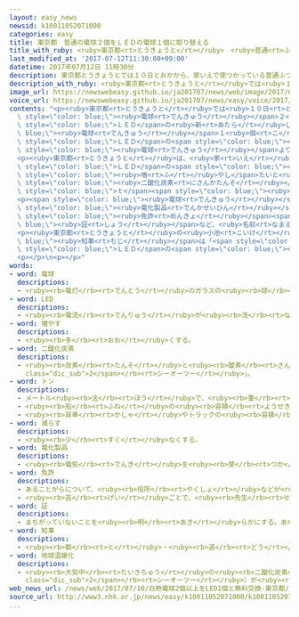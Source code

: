 ```yaml
---
layout: easy_news
newsid: k10011052071000
categories: easy
title: 東京都　普通の電球２個をＬＥＤの電球１個に取り替える
title_with_ruby: <ruby>東京都<rt>とうきょうと</rt></ruby>　<ruby>普通<rt>ふつう</rt></ruby>の<ruby>電球<rt>でんきゅう</rt></ruby>２<ruby>個<rt>こ</rt></ruby>をＬＥＤの<ruby>電球<rt>でんきゅう</rt></ruby>１<ruby>個<rt>こ</rt></ruby>に<ruby>取<rt>と</rt></ruby>り<ruby>替<rt>か</rt></ruby>える
last_modified_at: '2017-07-12T11:30:00+09:00'
datetime: 2017年07月12日 11時30分
description: 東京都とうきょうとでは１０日とおかから、家いえで使つかっている普通ふつうの電球でんきゅう２個こを店みせに持もっていくと、ＬＥＤの新あたらしい電球でんきゅう１個こに取とり替かえることができます。
description_with_ruby: <ruby>東京都<rt>とうきょうと</rt></ruby>では<ruby>１０日<rt>とおか</rt></ruby>から、<ruby>家<rt>いえ</rt></ruby>で<ruby>使<rt>つか</rt></ruby>っている<ruby>普通<rt>ふつう</rt></ruby>の<ruby>電球<rt>でんきゅう</rt></ruby>２<ruby>個<rt>こ</rt></ruby>を<ruby>店<rt>みせ</rt></ruby>に<ruby>持<rt>も</rt></ruby>っていくと、ＬＥＤの<ruby>新<rt>あたら</rt></ruby>しい<ruby>電球<rt>でんきゅう</rt></ruby>１<ruby>個<rt>こ</rt></ruby>に<ruby>取<rt>と</rt></ruby>り<ruby>替<rt>か</rt></ruby>えることができます。
image_url: https://newswebeasy.github.io/ja201707/news/web/image/2017/07/12/k10011052071000.jpg
voice_url: https://newswebeasy.github.io/ja201707/news/easy/voice/2017/07/12/k10011052071000.mp3
contents: "<p><ruby>東京都<rt>とうきょうと</rt></ruby>では<ruby>１０日<rt>とおか</rt></ruby>から、<ruby>家<rt>いえ</rt></ruby>で<ruby>使<rt>つか</rt></ruby>っている<ruby>普通<rt>ふつう</rt></ruby>の<span\
  \ style=\"color: blue;\"><ruby>電球<rt>でんきゅう</rt></ruby></span>２<ruby>個<rt>こ</rt></ruby>を<ruby>店<rt>みせ</rt></ruby>に<ruby>持<rt>も</rt></ruby>っていくと、<span\
  \ style=\"color: blue;\">ＬＥＤ</span>の<ruby>新<rt>あたら</rt></ruby>しい<span style=\"color:\
  \ blue;\"><ruby>電球<rt>でんきゅう</rt></ruby></span>１<ruby>個<rt>こ</rt></ruby>に<ruby>取<rt>と</rt></ruby>り<ruby>替<rt>か</rt></ruby>えることができます。<span\
  \ style=\"color: blue;\">ＬＥＤ</span>の<span style=\"color: blue;\"><ruby>電球<rt>でんきゅう</rt></ruby></span>は、<ruby>普通<rt>ふつう</rt></ruby>の<span\
  \ style=\"color: blue;\"><ruby>電球<rt>でんきゅう</rt></ruby></span>より<ruby>使<rt>つか</rt></ruby>う<ruby>電気<rt>でんき</rt></ruby>が<ruby>少<rt>すく</rt></ruby>なくて、１０<ruby>年<rt>ねん</rt></ruby>ぐらい<ruby>使<rt>つか</rt></ruby>うことができます。</p>\n\
  <p><ruby>東京都<rt>とうきょうと</rt></ruby>は、<ruby>家<rt>いえ</rt></ruby>で<ruby>使<rt>つか</rt></ruby>う<span\
  \ style=\"color: blue;\">ＬＥＤ</span>の<span style=\"color: blue;\"><ruby>電球<rt>でんきゅう</rt></ruby></span>を１００<ruby>万<rt>まん</rt></ruby><ruby>個<rt>こ</rt></ruby>に<span\
  \ style=\"color: blue;\"><ruby>増<rt>ふ</rt></ruby>やし</span>たいと<ruby>考<rt>かんが</rt></ruby>えています。１００<ruby>万<rt>まん</rt></ruby><ruby>個<rt>こ</rt></ruby>にすると、<span\
  \ style=\"color: blue;\"><ruby>二酸化炭素<rt>にさんかたんそ</rt></ruby></span>を４．４<ruby>万<rt>まん</rt></ruby><span\
  \ style=\"color: blue;\">ｔ</span><span style=\"color: blue;\"><ruby>減<rt>へ</rt></ruby>らす</span>ことができると<ruby>言<rt>い</rt></ruby>っています。</p>\n\
  <p><span style=\"color: blue;\"><ruby>電球<rt>でんきゅう</rt></ruby></span>は、<ruby>東京都<rt>とうきょうと</rt></ruby>に<ruby>住<rt>す</rt></ruby>んでいる１８<ruby>歳<rt>さい</rt></ruby><ruby>以上<rt>いじょう</rt></ruby>の<ruby>人<rt>ひと</rt></ruby>が８３１の<span\
  \ style=\"color: blue;\"><ruby>電化製品<rt>でんかせいひん</rt></ruby></span>の<ruby>店<rt>みせ</rt></ruby>で<ruby>取<rt>と</rt></ruby>り<ruby>替<rt>か</rt></ruby>えることができます。<ruby>運転<rt>うんてん</rt></ruby><span\
  \ style=\"color: blue;\"><ruby>免許<rt>めんきょ</rt></ruby></span><span style=\"color:\
  \ blue;\"><ruby>証<rt>しょう</rt></ruby></span>など、<ruby>名前<rt>なまえ</rt></ruby>や<ruby>住所<rt>じゅうしょ</rt></ruby>がわかる<ruby>物<rt>もの</rt></ruby>が<ruby>必要<rt>ひつよう</rt></ruby>です。</p>\n\
  <p><ruby>東京都<rt>とうきょうと</rt></ruby>の<ruby>小池<rt>こいけ</rt></ruby><span style=\"color:\
  \ blue;\"><ruby>知事<rt>ちじ</rt></ruby></span>は「<span style=\"color: blue;\"><ruby>地球温暖化<rt>ちきゅうおんだんか</rt></ruby></span>を<ruby>止<rt>と</rt></ruby>めるために、<span\
  \ style=\"color: blue;\">ＬＥＤ</span>の<span style=\"color: blue;\"><ruby>電球<rt>でんきゅう</rt></ruby></span>に<ruby>取<rt>と</rt></ruby>り<ruby>替<rt>か</rt></ruby>えてください」と<ruby>言<rt>い</rt></ruby>っています。</p>\n\
  <p></p>\n<p></p>"
words:
- word: 電球
  descriptions:
  - <ruby><rb>電灯</rb><rt>でんとう</rt></ruby>のガラスの<ruby><rb>球</rb><rt>たま</rt></ruby>。<ruby><rb>球</rb><rt>たま</rt></ruby>の<ruby><rb>中</rb><rt>なか</rt></ruby>に、フィラメントが<ruby><rb>入</rb><rt>い</rt></ruby>れてある。
- word: LED
  descriptions:
  - <ruby><rb>電流</rb><rt>でんりゅう</rt></ruby>が<ruby><rb>流</rb><rt>なが</rt></ruby>れると、<ruby><rb>熱</rb><rt>ねつ</rt></ruby>を<ruby><rb>出</rb><rt>だ</rt></ruby>さずに<ruby><rb>光</rb><rt>ひかり</rt></ruby>を<ruby><rb>出</rb><rt>だ</rt></ruby>す<ruby><rb>物質</rb><rt>ぶっしつ</rt></ruby>。<ruby><rb>電力消費</rb><rt>でんりょくしょうひ</rt></ruby>が<ruby><rb>少</rb><rt>すく</rt></ruby>なく、<ruby><rb>寿命</rb><rt>じゅみょう</rt></ruby>が<ruby><rb>長</rb><rt>なが</rt></ruby>いため、<ruby><rb>白熱電球</rb><rt>はくねつでんきゅう</rt></ruby>や<ruby><rb>蛍光灯</rb><rt>けいこうとう</rt></ruby>にかわる<ruby><rb>光源</rb><rt>こうげん</rt></ruby>として<ruby><rb>使</rb><rt>つか</rt></ruby>われる。
- word: 増やす
  descriptions:
  - <ruby><rb>多</rb><rt>おお</rt></ruby>くする。
- word: 二酸化炭素
  descriptions:
  - <ruby><rb>炭素</rb><rt>たんそ</rt></ruby>と<ruby><rb>酸素</rb><rt>さんそ</rt></ruby>の<ruby><rb>化合物</rb><rt>かごうぶつ</rt></ruby>で、<ruby><rb>色</rb><rt>いろ</rt></ruby>もにおいもない<ruby><rb>気体</rb><rt>きたい</rt></ruby>。<ruby><rb>炭火</rb><rt>すみび</rt></ruby>の<ruby><rb>燃</rb><rt>も</rt></ruby>えるときなどに<ruby><rb>発生</rb><rt>はっせい</rt></ruby>し、<ruby><rb>人</rb><rt>ひと</rt></ruby>のはく<ruby><rb>息</rb><rt>いき</rt></ruby>の<ruby><rb>中</rb><rt>なか</rt></ruby>にもふくまれている。ドライアイス・ソーダ<ruby><rb>水</rb><rt>すい</rt></ruby>などに<ruby><rb>使</rb><rt>つか</rt></ruby>われる。<ruby><rb>炭酸</rb><rt>たんさん</rt></ruby>ガス。<ruby><rb>記号</rb><rt>きごう</rt></ruby>は「<ruby><rb>CO<span
    class="dic_sub">2</span></rb><rt>シーオーツー</rt></ruby>」。
- word: トン
  descriptions:
  - メートル<ruby><rb>法</rb><rt>ほう</rt></ruby>で、<ruby><rb>重</rb><rt>おも</rt></ruby>さの<ruby><rb>単位</rb><rt>たんい</rt></ruby>の<ruby><rb>１</rb><rt>ひと</rt></ruby>つ。１トンは、１０００キログラム。<ruby><rb>記号</rb><rt>きごう</rt></ruby>は「t」。
  - <ruby><rb>船</rb><rt>ふね</rt></ruby>の<ruby><rb>容積</rb><rt>ようせき</rt></ruby>の<ruby><rb>単位</rb><rt>たんい</rt></ruby>。
  - <ruby><rb>貨車</rb><rt>かしゃ</rt></ruby>やトラックの<ruby><rb>容積</rb><rt>ようせき</rt></ruby>の<ruby><rb>単位</rb><rt>たんい</rt></ruby>。
- word: 減らす
  descriptions:
  - <ruby><rb>少</rb><rt>すく</rt></ruby>なくする。
- word: 電化製品
  descriptions:
  - <ruby><rb>電気</rb><rt>でんき</rt></ruby>を<ruby><rb>使</rb><rt>つか</rt></ruby>って、はたらかせる<ruby><rb>機械</rb><rt>きかい</rt></ruby>。<ruby><rb>電気冷蔵庫</rb><rt>でんきれいぞうこ</rt></ruby>・<ruby><rb>電気洗濯機</rb><rt>でんきせんたくき</rt></ruby>など。
- word: 免許
  descriptions:
  - あることがらについて、<ruby><rb>役所</rb><rt>やくしょ</rt></ruby>などが<ruby><rb>許</rb><rt>ゆる</rt></ruby>しをあたえること。
  - <ruby><rb>芸</rb><rt>げい</rt></ruby>ごとで、<ruby><rb>先生</rb><rt>せんせい</rt></ruby>が<ruby><rb>弟子</rb><rt>でし</rt></ruby>にあたえる<ruby><rb>資格</rb><rt>しかく</rt></ruby>。
- word: 証
  descriptions:
  - まちがっていないことを<ruby><rb>明</rb><rt>あき</rt></ruby>らかにする。あかしをたてる。
- word: 知事
  descriptions:
  - <ruby><rb>都</rb><rt>と</rt></ruby>・<ruby><rb>道</rb><rt>どう</rt></ruby>・<ruby><rb>府</rb><rt>ふ</rt></ruby>・<ruby><rb>県</rb><rt>けん</rt></ruby>などの<ruby><rb>政治</rb><rt>せいじ</rt></ruby>をとる、いちばん<ruby><rb>上</rb><rt>うえ</rt></ruby>の<ruby><rb>役目</rb><rt>やくめ</rt></ruby>。また、その<ruby><rb>人</rb><rt>ひと</rt></ruby>。
- word: 地球温暖化
  descriptions:
  - <ruby><rb>大気中</rb><rt>たいきちゅう</rt></ruby>の<ruby><rb>二酸化炭素</rb><rt>にさんかたんそ</rt></ruby>（<ruby><rb>CO<span
    class="dic_sub">2</span></rb><rt>シーオーツー</rt></ruby>）が<ruby><rb>増</rb><rt>ふ</rt></ruby>えて、<ruby><rb>地球</rb><rt>ちきゅう</rt></ruby>の<ruby><rb>気温</rb><rt>きおん</rt></ruby>が<ruby><rb>上</rb><rt>あ</rt></ruby>がること。<ruby><rb>南極</rb><rt>なんきょく</rt></ruby>や<ruby><rb>北極</rb><rt>ほっきょく</rt></ruby>の<ruby><rb>氷</rb><rt>こおり</rt></ruby>が<ruby><rb>解</rb><rt>と</rt></ruby>けて<ruby><rb>海面</rb><rt>かいめん</rt></ruby>が<ruby><rb>高</rb><rt>たか</rt></ruby>くなったり、<ruby><rb>農作物</rb><rt>のうさくぶつ</rt></ruby>にひがいが<ruby><rb>出</rb><rt>で</rt></ruby>たりする。
web_news_url: /news/web/2017/07/10/白熱電球2個以上をLED1個と無料交換-東京都/
source_url: http://www3.nhk.or.jp/news/easy/k10011052071000/k10011052071000.html
...
```

